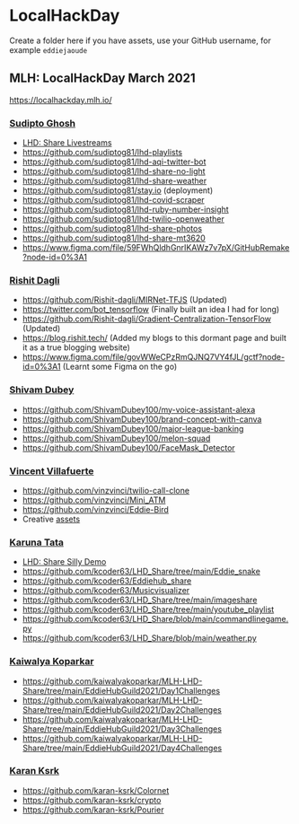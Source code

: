 # LocalHackDay

Create a folder here if you have assets, use your GitHub username, for example `eddiejaoude`

## MLH: LocalHackDay March 2021

https://localhackday.mlh.io/

### [Sudipto Ghosh](https://github.com/sudiptog81)
- [LHD: Share Livestreams](https://www.youtube.com/playlist?list=PLcZ4Znc9drzJSiF2MucwO-YdiZ828J50n)
- https://github.com/sudiptog81/lhd-playlists
- https://github.com/sudiptog81/lhd-aqi-twitter-bot
- https://github.com/sudiptog81/lhd-share-no-light
- https://github.com/sudiptog81/lhd-share-weather
- https://github.com/sudiptog81/stay.io (deployment)
- https://github.com/sudiptog81/lhd-covid-scraper
- https://github.com/sudiptog81/lhd-ruby-number-insight
- https://github.com/sudiptog81/lhd-twilio-openweather
- https://github.com/sudiptog81/lhd-share-photos
- https://github.com/sudiptog81/lhd-share-mt3620
- https://www.figma.com/file/59FWhQldhGnrIKAWz7v7pX/GitHubRemake?node-id=0%3A1

### [Rishit Dagli](https://github.com/Rishit-dagli)
- https://github.com/Rishit-dagli/MIRNet-TFJS (Updated)
- https://twitter.com/bot_tensorflow (Finally built an idea I had for long)
- https://github.com/Rishit-dagli/Gradient-Centralization-TensorFlow (Updated)
- https://blog.rishit.tech/ (Added my blogs to this dormant page and built it as a true blogging website)
- https://www.figma.com/file/govWWeCPzRmQJNQ7VY4fJL/gctf?node-id=0%3A1 (Learnt some Figma on the go)

### [Shivam Dubey](https://github.com/ShivamDubey100)
- https://github.com/ShivamDubey100/my-voice-assistant-alexa
- https://github.com/ShivamDubey100/brand-concept-with-canva
- https://github.com/ShivamDubey100/major-league-banking
- https://github.com/ShivamDubey100/melon-squad
- https://github.com/ShivamDubey100/FaceMask_Detector

### [Vincent Villafuerte](https://github.com/vinzvinci)
- <a href="https://github.com/vinzvinci/twilio-call-clone">https://github.com/vinzvinci/twilio-call-clone</a>
- <a href="https://github.com/vinzvinci/Mini_ATM">https://github.com/vinzvinci/Mini_ATM</a>
- <a href="https://github.com/vinzvinci/Eddie-Bird">https://github.com/vinzvinci/Eddie-Bird</a>
- Creative <a href="https://github.com/vinzvinci/Hackathons/tree/main/2021/03/localhackday/vinzvinci">assets</a>

### [Karuna Tata](https://github.com/kcoder63)
- [LHD: Share Silly Demo](https://youtu.be/6RGPandlOxg)
- https://github.com/kcoder63/LHD_Share/tree/main/Eddie_snake
- https://github.com/kcoder63/Eddiehub_share
- https://github.com/kcoder63/Musicvisualizer
- https://github.com/kcoder63/LHD_Share/tree/main/imageshare
- https://github.com/kcoder63/LHD_Share/tree/main/youtube_playlist
- https://github.com/kcoder63/LHD_Share/blob/main/commandlinegame.py
- https://github.com/kcoder63/LHD_Share/blob/main/weather.py


### [Kaiwalya Koparkar](https://github.com/kaiwalyakoparkar)
- https://github.com/kaiwalyakoparkar/MLH-LHD-Share/tree/main/EddieHubGuild2021/Day1Challenges
- https://github.com/kaiwalyakoparkar/MLH-LHD-Share/tree/main/EddieHubGuild2021/Day2Challenges
- https://github.com/kaiwalyakoparkar/MLH-LHD-Share/tree/main/EddieHubGuild2021/Day3Challenges
- https://github.com/kaiwalyakoparkar/MLH-LHD-Share/tree/main/EddieHubGuild2021/Day4Challenges


### [Karan Ksrk](https://github.com/karan-ksrk)
- https://github.com/karan-ksrk/Colornet
- https://github.com/karan-ksrk/crypto
- https://github.com/karan-ksrk/Pourier
